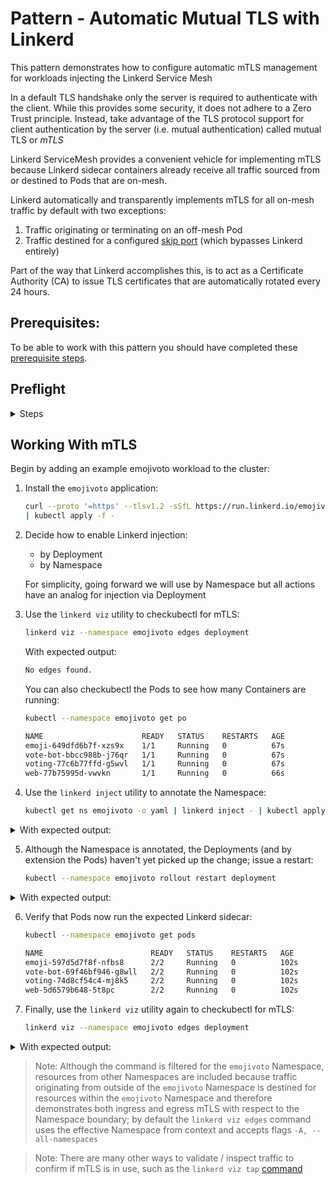 # Pattern - Automatic Mutual TLS with Linkerd

This pattern demonstrates how to configure automatic mTLS management for workloads injecting the Linkerd Service Mesh

In a default TLS handshake only the server is required to authenticate with the client. While this provides some security, it does not adhere to a Zero Trust principle. Instead, take advantage of the TLS protocol support for client authentication by the server (i.e. mutual authentication) called mutual TLS or *mTLS*

Linkerd ServiceMesh provides a convenient vehicle for implementing mTLS because Linkerd sidecar containers already receive all traffic sourced from or destined to Pods that are on-mesh.

Linkerd automatically and transparently implements mTLS for all on-mesh traffic by default with two exceptions:
1. Traffic originating or terminating on an off-mesh Pod
2. Traffic destined for a configured [skip port](https://linkerd.io/2.15/features/protocol-detection/#marking-ports-as-skip-ports) (which bypasses Linkerd entirely)

Part of the way that Linkerd accomplishes this, is to act as a Certificate Authority (CA) to issue TLS certificates that are automatically rotated every 24 hours.

## Prerequisites:

To be able to work with this pattern you should have completed these [prerequisite steps](../../prerequisites/README.md).

## Preflight
<details>
<summary>Steps</summary>

1. Validate the target EKS cluster:
   ```sh
   linkerd checkubectl --pre
   ```

If there are any checks that do not pass, make sure to follow the provided links and fix those issues before proceeding.

2. Install Linkerd
   ```sh
   linkerd install --crds | kubectl apply -f -
   linkerd install | kubectl apply -f -
   ```

3. Validate Linkerd Install
   ```sh
   linkerd check
   ```
</details>


## Working With mTLS
Begin by adding an example emojivoto workload to the cluster:
1. Install the `emojivoto` application:
   ```sh
   curl --proto '=https' --tlsv1.2 -sSfL https://run.linkerd.io/emojivoto.yml \
   | kubectl apply -f -
   ```

2. Decide how to enable Linkerd injection:
   - by Deployment
   - by Namespace

   For simplicity, going forward we will use by Namespace but all actions have an analog for injection via Deployment

3. Use the `linkerd viz` utility to checkubectl for mTLS:
   ```sh
   linkerd viz --namespace emojivoto edges deployment
   ```

   With expected output:
   ```sh
   No edges found.
   ```

   You can also checkubectl the Pods to see how many Containers are running:
   ```sh
   kubectl --namespace emojivoto get po

   NAME                      READY   STATUS    RESTARTS   AGE
   emoji-649dfd6b7f-xzs9x    1/1     Running   0          67s
   vote-bot-bbcc988b-j76qr   1/1     Running   0          67s
   voting-77c6b77ffd-g5wvl   1/1     Running   0          67s
   web-77b75995d-vwvkn       1/1     Running   0          66s
   ```

4. Use the `linkerd inject` utility to annotate the Namespace:
   ```sh
   kubectl get ns emojivoto -o yaml | linkerd inject - | kubectl apply -f -
   ```

<details>
<summary>With expected output:</summary>

   ```sh
   namespace "emojivoto" annotated
   namespace/emojivoto configured
   ```
</details>

5. Although the Namespace is annotated, the Deployments (and by extension the Pods) haven't yet picked up the change; issue a restart:
   ```sh
   kubectl --namespace emojivoto rollout restart deployment
   ```

<details>
<summary>With expected output:</summary>

   ```sh
   deployment.apps/emoji restarted
   deployment.apps/vote-bot restarted
   deployment.apps/voting restarted
   deployment.apps/web restarted
   ```
</details>

6. Verify that Pods now run the expected Linkerd sidecar:
   ```sh
   kubectl --namespace emojivoto get pods

   NAME                        READY   STATUS    RESTARTS   AGE
   emoji-597d5d7f8f-nfbs8      2/2     Running   0          102s
   vote-bot-69f46bf946-g8wll   2/2     Running   0          102s
   voting-74d8cf54c4-mj8k5     2/2     Running   0          102s
   web-5d6579b648-5t8pc        2/2     Running   0          102s
   ```

7. Finally, use the `linkerd viz` utility again to checkubectl for mTLS:
   ```sh
   linkerd viz --namespace emojivoto edges deployment
   ```

<details>
<summary>With expected output:</summary>

   ```sh
   SRC          DST        SRC_NS        DST_NS      SECURED
   vote-bot     web        emojivoto     emojivoto   √
   web          emoji      emojivoto     emojivoto   √
   web          voting     emojivoto     emojivoto   √
   prometheus   emoji      linkerd-viz   emojivoto   √
   prometheus   vote-bot   linkerd-viz   emojivoto   √
   prometheus   voting     linkerd-viz   emojivoto   √
   prometheus   web        linkerd-viz   emojivoto   √
   ```
</details>

> Note: Although the command is filtered for the `emojivoto` Namespace, resources from other Namespaces are included because traffic originating from outside of the `emojivoto` Namespace is destined for resources within the `emojivoto` Namespace and therefore demonstrates both ingress and egress mTLS with respect to the Namespace boundary; by default the `linkerd viz edges` command uses the effective Namespace from context and accepts flags `-A, --all-namespaces`

> Note: There are many other ways to validate / inspect traffic to confirm if mTLS is in use, such as the `linkerd viz tap` [command](https://linkerd.io/2.15/reference/cli/viz/#tap)
